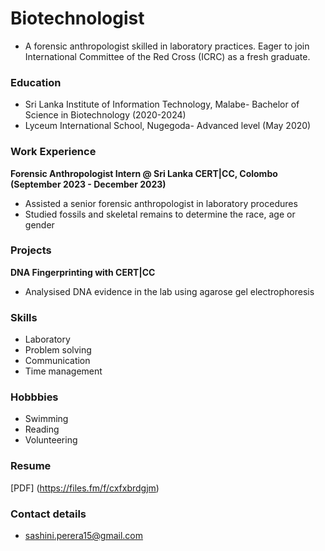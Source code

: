 # Biotechnologist
- A forensic anthropologist skilled in laboratory practices. Eager to join International Committee of the Red Cross (ICRC) as a fresh graduate.
   
### Education
- Sri Lanka Institute of Information Technology, Malabe- Bachelor of Science in Biotechnology (2020-2024)
- Lyceum International School, Nugegoda- Advanced level (May 2020)

### Work Experience
**Forensic Anthropologist Intern @ Sri Lanka CERT|CC, Colombo (September 2023 - December 2023)**
- Assisted a senior forensic anthropologist in laboratory procedures
- Studied fossils and skeletal remains to determine the race, age or gender

### Projects
**DNA Fingerprinting with CERT|CC**
- Analysised DNA evidence in the lab using agarose gel electrophoresis
   
### Skills
- Laboratory
- Problem solving
- Communication
- Time management

### Hobbbies
- Swimming
- Reading
- Volunteering
  
### Resume
[PDF] (https://files.fm/f/cxfxbrdgjm) 

### Contact details
- sashini.perera15@gmail.com
